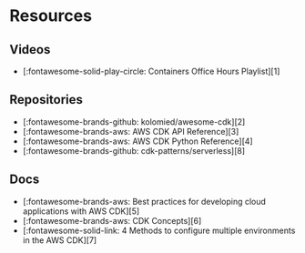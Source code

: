 Resources
===

Videos
---

- [:fontawesome-solid-play-circle: Containers Office Hours Playlist][1]


Repositories
---

- [:fontawesome-brands-github: kolomied/awesome-cdk][2]
- [:fontawesome-brands-aws: AWS CDK API Reference][3]
- [:fontawesome-brands-aws: AWS CDK Python Reference][4]
- [:fontawesome-brands-github: cdk-patterns/serverless][8]


Docs
---

- [:fontawesome-brands-aws: Best practices for developing cloud applications
    with AWS CDK][5]
- [:fontawesome-brands-aws: CDK Concepts][6]
- [:fontawesome-solid-link: 4 Methods to configure multiple environments in the
    AWS CDK][7]


<!-- Links -->


